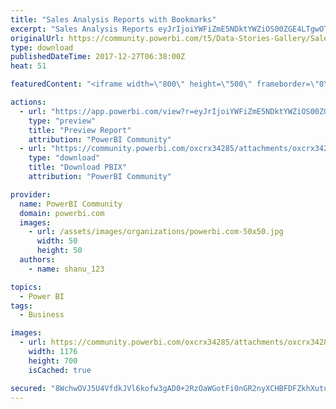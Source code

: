 ```yaml
---
title: "Sales Analysis Reports with Bookmarks"
excerpt: "Sales Analysis Reports eyJrIjoiYWFiZmE5NDktYWZiOS00ZGE4LTgwOTQtMzFiMmIyMGRkNTg4IiwidCI6IjJmNjI3NTMxLWQ4MTAtNGQ1Zi1hMzIzLWQ0ZjgwMjRmZjc0ZCIsImMiOjEwfQ"
originalUrl: https://community.powerbi.com/t5/Data-Stories-Gallery/Sales-Analysis-Reports-with-Bookmarks/m-p/329557
type: download
publishedDateTime: 2017-12-27T06:38:00Z
heat: 51

featuredContent: "<iframe width=\"800\" height=\"500\" frameborder=\"0\" src=\"https://app.powerbi.com/view?r=eyJrIjoiYWFiZmE5NDktYWZiOS00ZGE4LTgwOTQtMzFiMmIyMGRkNTg4IiwidCI6IjJmNjI3NTMxLWQ4MTAtNGQ1Zi1hMzIzLWQ0ZjgwMjRmZjc0ZCIsImMiOjEwfQ\"></iframe>"

actions:
  - url: "https://app.powerbi.com/view?r=eyJrIjoiYWFiZmE5NDktYWZiOS00ZGE4LTgwOTQtMzFiMmIyMGRkNTg4IiwidCI6IjJmNjI3NTMxLWQ4MTAtNGQ1Zi1hMzIzLWQ0ZjgwMjRmZjc0ZCIsImMiOjEwfQ"
    type: "preview"
    title: "Preview Report"
    attribution: "PowerBI Community"
  - url: "https://community.powerbi.com/oxcrx34285/attachments/oxcrx34285/DataStoriesGallery/1392/2/sample%20project%20file.pbix"
    type: "download"
    title: "Download PBIX"
    attribution: "PowerBI Community"

provider:
  name: PowerBI Community
  domain: powerbi.com
  images:
    - url: /assets/images/organizations/powerbi.com-50x50.jpg
      width: 50
      height: 50
  authors:
    - name: shanu_123

topics:
  - Power BI
tags:
  - Business

images:
  - url: https://community.powerbi.com/oxcrx34285/attachments/oxcrx34285/DataStoriesGallery/1392/1/Store%20Sales%20Analysis.PNG
    width: 1176
    height: 700
    isCached: true

secured: "8WchwOVJ5U4VfdkJVl6kofw3gAD0+2RzOaWGotFi0nGR2nyXCHBFDFZkhXutuQUo5lgSWPfnohXX0GRuAiWavmYB76S2DWhK0jMGILnh+QnBCZ9PISvopuiIAmF6dhYvh7Td9EZ6LWDA1F6psRS+mOzcvn7fNUoHrSXkNOyeKROpIlxMkBanjXobkZziSnXH4rX8ae8vBlTs9T+HfaEALnBvGqm72XJD8ow4cqpFhUwHqrkH7TGvTc6vYW1tvlAMOFr2pxezE0WeDvbqUjKBpBMeDqRvcpFJ4Ls3KP+Poph6HBMmqfmHKJNP/MnhASJPzATZ2xAygbCH02IRcwhsBumtf0Adrfag8R4Ot6tmQjq9WZyrfE1W10Jv1EIZKcyku4I1mtOQunSrSf6w9dR3hh9umr4Uqcpti11oBtIZNmM=;M2dKj+gHwxWRH0jlwKH9mw=="
---
```


